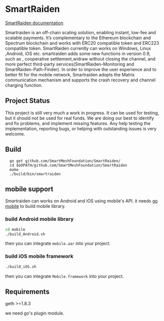 # SmartRaiden
  [SmartRaiden documentation](https://smartraiden.readthedocs.io/en/latest/)

  Smartraiden is an off-chain scaling solution, enabling instant, low-fee and scalable payments. It’s complementary to the Ethereum blockchain and Spectrum blockchain and works with ERC20 compatible token and ERC223 compatible token. SmartRaiden currently can works on Windows, Linux ,Android, iOS etc. smartraiden adds some new functions in version 0.9, such as , cooperative settlement,widraw without closing the channel, and more perfect third-party services(SmartRaiden-Monitoring and SmartRaiden-Path-Finder). In order to improve the user experience and to better fit for the mobile network, Smartraiden adopts the  Matrix communication mechanism and supports the crash recovery and channel charging function.
## Project Status
  This project is still very much a work in progress. It can be used for testing, but it should not be used for real funds. We are doing our best to identify and fix problems, and implement missing features. Any help testing the implementation, reporting bugs, or helping with outstanding issues is very welcome.

## Build
```
  go get github.com/SmartMeshFoundation/SmartRaiden/
  cd $GOPATH/github.com/SmartMeshFoundation/SmartRaiden
  make 
  ./build/bin/smartraiden
```

## mobile support
Smartraiden can works on Android and iOS using mobile's API.  it needs [go mobile](https://github.com/golang/mobile) to build mobile library.
### build Android mobile library
```bash
cd mobile
./build_Android.sh 
```
then you can integrate `mobile.aar` into your project.
### build iOS mobile framework
```bash
./build_iOS.sh
```
then you can integrate `Mobile.framework` into your project.
## Requirements
geth >=1.8.3

we need go's plugin module.
